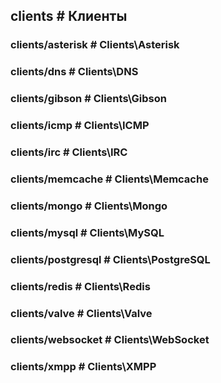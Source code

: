 ## clients # Клиенты

### clients/asterisk # Clients\Asterisk
### clients/dns # Clients\DNS
### clients/gibson # Clients\Gibson

<!-- import http.md -->

### clients/icmp # Clients\ICMP
### clients/irc # Clients\IRC

<!-- import lock.md -->

### clients/memcache # Clients\Memcache
### clients/mongo # Clients\Mongo
### clients/mysql # Clients\MySQL
### clients/postgresql # Clients\PostgreSQL
### clients/redis # Clients\Redis
### clients/valve # Clients\Valve
### clients/websocket # Clients\WebSocket
### clients/xmpp # Clients\XMPP